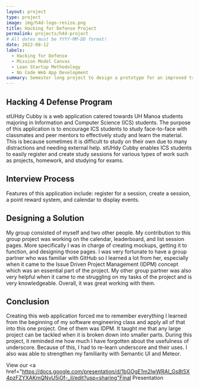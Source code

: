 ```yaml
---
layout: project
type: project
image: img/h4d-logo-resize.png
title: Hacking for Defense Project
permalink: projects/h4d-project
# All dates must be YYYY-MM-DD format!
date: 2022-08-12
labels:
  - Hacking for Defense
  - Mission Model Canvas
  - Lean Startup Methodology
  - No Code Web App Development
summary: Semester long project to design a prototype for an improved tracking system for Hawaii Air National Guard through the Hacking for Defense program, utilizing user research, design thinking, and lean methodologies to ensure airment stay current with their training and certificates.
---
```


## Hacking 4 Defense Program
stUHdy Cubby is a web application catered towards UH Manoa students majoring in Information and Computer Science (ICS) students. The purpose of this application is to encourage ICS students to study face-to-face with classmates and peer mentors to effectively study and learn the material. This is because sometimes it is difficult to study on their own due to many distractions and needing external help. stUHdy Cubby enables ICS students to easily register and create study sessions for various types of work such as projects, homework, and studying for exams.

## Interview Process
Features of this application include: register for a session, create a session, a point reward system, and calendar to display events.

## Designing a Solution
My group consisted of myself and two other people. My contribution to this group project was working on the calendar, leaderboard, and list session pages. More specifically I was in charge of creating mockups, getting it to function, and designing those pages. I was very fortunate to have a group partner who was familiar with GitHub so I learned a lot from her, especially when it came to the Issue Driven Project Management (IDPM) concept which was an essential part of the project. My other group partner was also very helpful when it came to me struggling on my tasks of the project and is very knowledgeable. Overall, it was great working with them.

## Conclusion
Creating this web application forced me to remember everything I learned from the beginning of my software engineering class and apply all of that into this one project. One of them was IDPM. It taught me that any large project can be tackled when it is broken down into smaller parts. During this project, it reminded me how much I have forgotten about the usefulness of underscore. Because of this, I had to re-learn underscore and their uses. I also was able to strengthen my familiarity with Semantic UI and Meteor. 

View our <a href="https://docs.google.com/presentation/d/1bGOgE1m2lwWRAI_Gs8t5X4pzFZYXAKmQNvU5iOf-_iI/edit?usp=sharing"Final Presentation</a>
